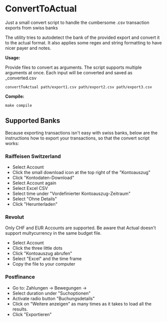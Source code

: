 # ConvertToActual
Just a small convert script to handle the cumbersome .csv transaction exports from swiss banks

The utility tries to autodetect the bank of the provided export and convert it to the actual format.
It also applies some regex and string formatting to have nicer payer and notes.

**Usage:**

Provide files to convert as arguments. The script supports multiple arguments at once. Each input will be converted and saved 
as _converted.csv
```
convertToActual path/export1.csv path/export2.csv path/export3.csv
```

**Compile:**
```
make compile
```

## Supported Banks
Because exporting transactions isn't easy with swiss banks, below are the instructions how to export your transactions, so 
that the convert script works:

### Raiffeisen Switzerland
- Select Account
- Click the small download icon at the top right of the "Kontoauszug"
- Click "Kontodaten-Download"
- Select Account again
- Select Excel CSV
- Select time under "Vordefinierter Kontoauszug-Zeitraum"
- Select "Ohne Details"
- Click "Herunterladen"

### Revolut
Only CHF and EUR Accounts are supported. Be aware that Actual doesn't support multycurrency
in the same budget file.

- Select Account
- Click the three little dots
- Click "Kontoauszug abrufen"
- Select "Excel" and the time frame
- Copy the file to your computer

### Postfinance

- Go to: Zahlungen -> Bewegungen -> 
- Select duration under "Suchoptionen"
- Activate radio button "Buchungsdetails"
- Click on "Weitere anzeigen" as many times as it takes to load all the results.
- Click "Exportieren"